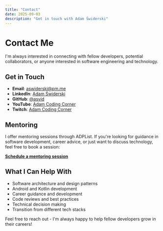 ```yaml
---
title: "Contact"
date: 2025-09-03
description: "Get in touch with Adam Świderski"
---
```


# Contact Me

I'm always interested in connecting with fellow developers, potential collaborators, or anyone interested in software engineering and technology.

## Get in Touch

- **Email**: [aswiderski@pm.me](mailto:aswiderski@pm.me)
- **LinkedIn**: [Adam Świderski](https://www.linkedin.com/in/aswiderski/)
- **GitHub**: [@asvid](https://github.com/asvid)
- **YouTube**: [Adam Coding Corner](https://www.youtube.com/channel/UC2Hb8pbCwRy3GB0G0A6Rv_w)
- **Twitch**: [Adam Coding Corner](https://www.twitch.tv/adamcodingcorner)

## Mentoring

I offer mentoring sessions through ADPList. If you're looking for guidance in software development, career advice, or just want to discuss technology, feel free to book a session:

**[Schedule a mentoring session](https://adplist.org/mentors/adam-swiderski)**

## What I Can Help With

- Software architecture and design patterns
- Android and Kotlin development
- Career guidance and development
- Code reviews and best practices
- Technical decision making
- Transition from different tech stacks

Feel free to reach out - I'm always happy to help fellow developers grow in their careers!